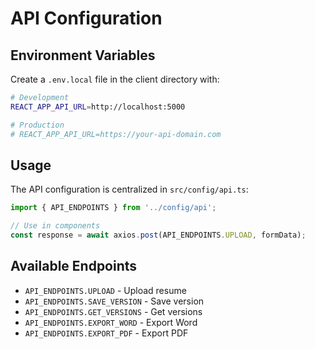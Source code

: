 # API Configuration

## Environment Variables

Create a `.env.local` file in the client directory with:

```bash
# Development
REACT_APP_API_URL=http://localhost:5000

# Production
# REACT_APP_API_URL=https://your-api-domain.com
```

## Usage

The API configuration is centralized in `src/config/api.ts`:

```typescript
import { API_ENDPOINTS } from '../config/api';

// Use in components
const response = await axios.post(API_ENDPOINTS.UPLOAD, formData);
```

## Available Endpoints

- `API_ENDPOINTS.UPLOAD` - Upload resume
- `API_ENDPOINTS.SAVE_VERSION` - Save version
- `API_ENDPOINTS.GET_VERSIONS` - Get versions
- `API_ENDPOINTS.EXPORT_WORD` - Export Word
- `API_ENDPOINTS.EXPORT_PDF` - Export PDF
